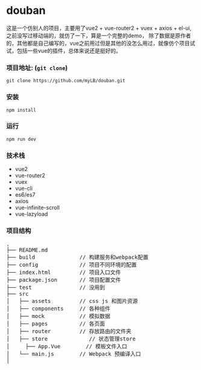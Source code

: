 # douban
这是一个仿别人的项目，主要用了vue2 + vue-router2 + vuex + axios + el-ui,之前没写过移动端的，就仿了一下，算是一个完整的demo，
除了数据是原作者的，其他都是自己编写的，vue之前用过但是其他的没怎么用过，就像仿个项目试试，包括一些vue的插件，总体来说还是挺好的。


### 项目地址: (`git clone`)

```shell
git clone https://github.com/myLB/douban.git
```

### 安装

```
npm install
```

### 运行

```
npm run dev
```

### 技术栈

* vue2
* vue-router2
* vuex
* vue-cli
* es6/es7
* axios
* vue-infinite-scroll
* vue-lazyload

### 项目结构

<pre>
.
├── README.md
├── build              // 构建服务和webpack配置
├── config             // 项目不同环境的配置
├── index.html         // 项目入口文件
├── package.json       // 项目配置文件
├── test               // 没用到
├── src
│   ├── assets         // css js 和图片资源
│   ├── components     // 各种组件
│   ├── mock           // 模拟数据
│   ├── pages          // 各页面
│   ├── router         // 存放路由的文件夹
│   ├── store	          // 状态管理store
│     ├── App.Vue        // 模板文件入口
│   └── main.js        // Webpack 预编译入口
│

</pre>
